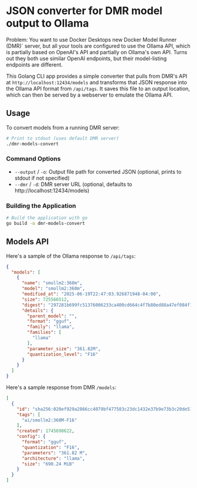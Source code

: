 # JSON converter for DMR model output to Ollama

Problem: You want to use Docker Desktops new Docker Model Runner (DMR)` server, but all your tools are configured to use the Ollama API, which is partially based on OpenAI's API and partially on Ollama's own API. Turns out they both use similar OpenAI endpoints, but their model-listing endpoints are different.

This Golang CLI app provides a simple converter that pulls from
DMR's API at `http://localhost:12434/models` and transforms that JSON response into the Ollama API format from `/api/tags`. It saves this file to an output location, which can then be served by a webserver to emulate the Ollama API.

## Usage

To convert models from a running DMR server:

```bash
# Print to stdout (uses default DMR server)
./dmr-models-convert
```

### Command Options

- `--output` / `-o`: Output file path for converted JSON (optional, prints to stdout if not specified)
- `--dmr` / `-d`: DMR server URL (optional, defaults to http://localhost:12434/models)


### Building the Application

```bash
# Build the application with go
go build -o dmr-models-convert
```

## Models API

Here's a sample of the Ollama response to `/api/tags`:

```json
{
  "models": [
    {
      "name": "smollm2:360m",
      "model": "smollm2:360m",
      "modified_at": "2025-06-19T22:47:03.926871948-04:00",
      "size": 725566512,
      "digest": "297281b699fc51376006233ca400cd664c4f7b80ed88a47ef084f1e4b089803b",
      "details": {
        "parent_model": "",
        "format": "gguf",
        "family": "llama",
        "families": [
          "llama"
        ],
        "parameter_size": "361.82M",
        "quantization_level": "F16"
      }
    }
  ]
}
```

Here's a sample response from DMR `/models`:

```json
[
  {
    "id": "sha256:020ef929a2866cc4079bf477583c23dc1432e37b9e73b3c20de51a3720b90ac7",
    "tags": [
      "ai/smollm2:360M-F16"
    ],
    "created": 1745698622,
    "config": {
      "format": "gguf",
      "quantization": "F16",
      "parameters": "361.82 M",
      "architecture": "llama",
      "size": "690.24 MiB"
    }
  }
]
```

